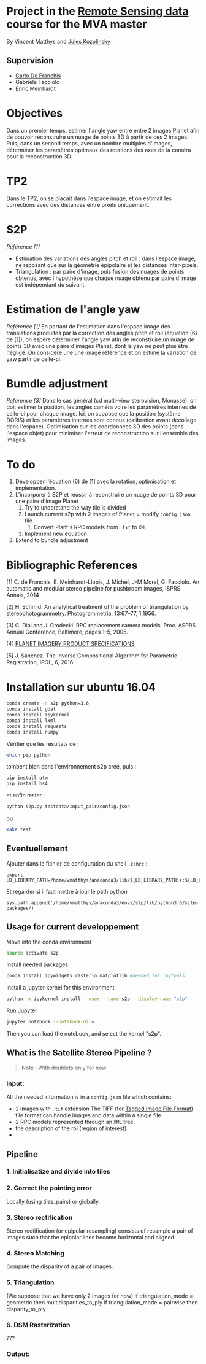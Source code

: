# Project in the [Remote Sensing data](https://mvaisat.wp.imt.fr) course for the MVA master

By Vincent Matthys and [Jules Kozolinsky](mailto:jules.kozolinsky@ens-cachan.fr)

## Supervision
- [Carlo De Franchis](mailto:carlo.de-franchis@ens-cachan.fr)
- Gabriele Facciolo
- Enric Meinhardt

# Objectives
Dans un premier temps, estimer l'angle yaw entre entre 2 images Planet afin de pouvoir reconstruire un nuage de points 3D à partir de ces 2 images. Puis, dans un second temps, avec un nombre multiples d'images, déterminer les paramètres optimaux des rotations des axes de la caméra pour la reconstruction 3D

# TP2
Dans le TP2, on se placait dans l'espace image, et on estimait les corrections avec des distances entre pixels uniquement.

# S2P
_Référence [1]_
+ Estimation des variations des angles pitch et roll : dans l'espace image, ne reposant que sur la géométrie épipolaire et les distances inter-pixels.
+ Triangulation : par paire d'image, puis fusion des nuages de points obtenus, avec l'hypothèse que chaque nuage obtenu par paire d'image est indépendant du suivant.

# Estimation de l'angle yaw
_Référence [1]_
En partant de l'estimation dans l'espace image des translations produites par la correction des angles pitch et roll (équation (6) de [1]), on espère déterminer l'angle yaw afin de reconstruire un nuage de points 3D avec une paire d'images Planet, dont le yaw ne peut plus être négligé. On considère une une image référence et on estime la variation de yaw partir de celle-ci.

# Bumdle adjustment
_Référence [3]_
Dans le cas général (cd multi-view sterovision, Monasse), on doit estimer la position, les angles caméra voire les paramètres internes de celle-ci pour chaque image. Ici, on suppose que la position (système DORIS) et les paramètres internes sont connus (calibration avant décollage dans l'espace).
Optimisation sur les coordonnées 3D des points (dans l'espace objet) pour minimiser l'erreur de reconstruction sur l'ensemble des images.

# To do
1. Développer l'équation (6) de [1] avec la rotation, optimisation et  implémentation.
2. L'incorporer à S2P et réussir à reconstruire un nuage de points 3D pour une paire d'image Planet
    1. Try to understand the way tile is divided
    2. Launch current s2p with 2 images of Planet = modify `config.json` file
        1. Convert Plant's RPC models from `.txt` to `XML`
    3. Implement new equation
3. Extend to bundle adjustment

# Bibliographic References
[1] C. de Franchis, E. Meinhardt-Llopis, J. Michel, J-M Morel, G. Facciolo. An automatic and modular stereo pipeline for pushbroom images, ISPRS Annals, 2014

[2] H. Schmid. An analytical treatment of the problem of triangulation by stereophotogrammetry. Photogrammetria, 13:67–77, 1 1956.

[3] G. Dial and J. Grodecki. RPC replacement camera models. Proc. ASPRS Annual Conference, Baltimore, pages 1–5, 2005.

[4] [PLANET IMAGERY PRODUCT SPECIFICATIONS](https://www.planet.com/products/satellite-imagery/files/Planet_Combined_Imagery_Product_Specs_December2017.pdf)

[5] J. Sánchez. The Inverse Compositional Algorithm for Parametric Registration, IPOL, 6, 2016


# Installation sur ubuntu 16.04
```bash
conda create -n s2p python=3.6
conda install gdal
conda install ipykernel
conda install lxml
conda install requests
conda install numpy
```

Vérifier que les résultats de :
```bash
which pip python
```
tombent bien dans l'environnement s2p créé, puis :

```bash
pip install utm
pip install bs4
```
et enfin tester :
```bash
python s2p.py testdata/input_pair/config.json
```
ou
```bash
make test
```


## Eventuellement

Ajouter dans le fichier de configuration du shell `.zshrc` :
```
export LD_LIBRARY_PATH=/home/vmatthys/anaconda3/lib/${LD_LIBRARY_PATH:+:${LD_LIBRARY_PATH}}
```

Et regarder si il faut mettre à jour le path python
```
sys.path.append('/home/vmatthys/anaconda3/envs/s2p/lib/python3.6/site-packages/)
```

## Usage for current developpement
Move into the conda environment
```bash
source activate s2p
```

Install needed packages
```bash
conda install ipywidgets rasterio matplotlib #needed for ipytools
```

Install a jupyter kernel for this environment
```bash
python -m ipykernel install --user --name s2p --display-name "s2p"
```

Run Jupyter
```bash
jupyter notebook --notebook-dir=.
```

Then you can load the notebook, and select the kernel "s2p".

## What is the Satellite Stereo Pipeline ?

> Note : With doublets only for now

### Input:
All the needed information is in a `config.json` file which contains:
+ 2 images with `.tif` extension
The TIFF (for [Tagged Image File Format](https://fr.wikipedia.org/wiki/Tagged_Image_File_Format)) file format can handle images and data within a single file.
+ 2 RPC models represented through an `XML` tree.
+ the description of the roi (region of interest)
+

## Pipeline

### 1. Initialisatize and divide into tiles
<!-- ('initialisation', False), -->
### 2. Correct the pointing error
<!-- ('local-pointing', True),
('global-pointing', False), -->
Locally (using tiles_pairs) or globally.

### 3. Stereo rectification 
<!-- ('rectification', True), -->
Stereo rectification (or epipolar resampling) consists of resample a pair of images such that the epipolar lines become horizontal and aligned.

### 4. Stereo Matching
<!-- ('matching', True), -->
Compute the disparity of a pair of images.


### 5. Triangulation
(We suppose that we have only 2 images for now)
if triangulation_mode = geometric then multidisparities_to_ply
if triangulation_mode = pairwise then disparity_to_ply

### 6. DSM Rasterization
???

### Output:
